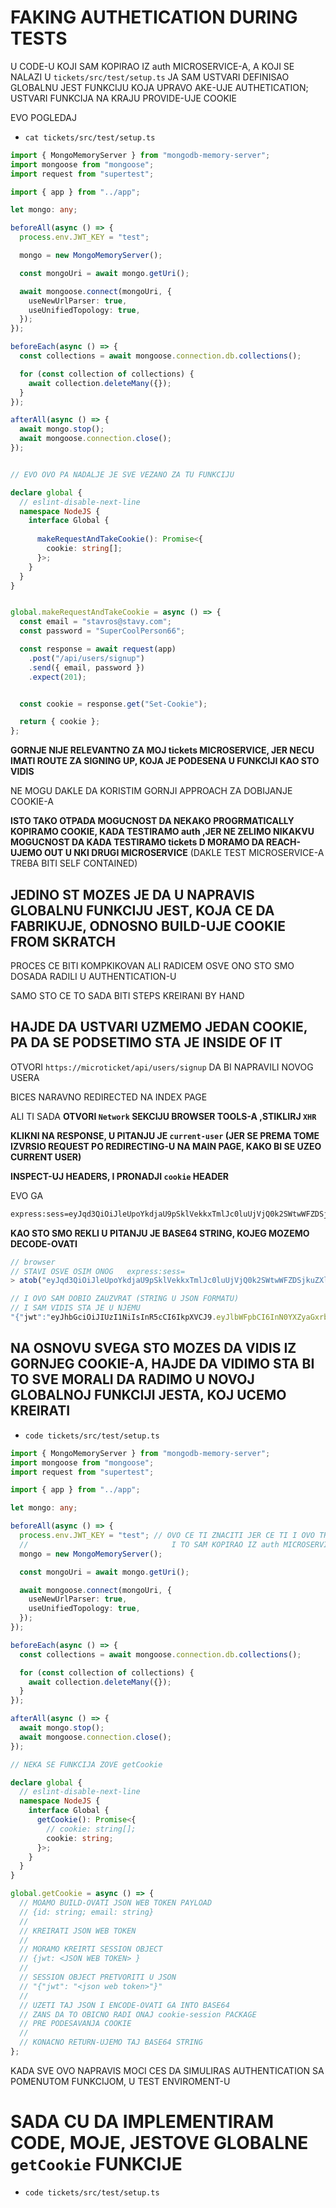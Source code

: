 # FAKING AUTHETICATION DURING TESTS

U CODE-U KOJI SAM KOPIRAO IZ auth MICROSERVICE-A, A KOJI SE NALAZI U `tickets/src/test/setup.ts` JA SAM USTVARI DEFINISAO GLOBALNU JEST FUNKCIJU KOJA UPRAVO AKE-UJE AUTHETICATION; USTVARI FUNKCIJA NA KRAJU PROVIDE-UJE COOKIE

EVO POGLEDAJ

- `cat tickets/src/test/setup.ts`

```ts
import { MongoMemoryServer } from "mongodb-memory-server";
import mongoose from "mongoose";
import request from "supertest";

import { app } from "../app";

let mongo: any;

beforeAll(async () => {
  process.env.JWT_KEY = "test";

  mongo = new MongoMemoryServer();

  const mongoUri = await mongo.getUri();

  await mongoose.connect(mongoUri, {
    useNewUrlParser: true,
    useUnifiedTopology: true,
  });
});

beforeEach(async () => {
  const collections = await mongoose.connection.db.collections();

  for (const collection of collections) {
    await collection.deleteMany({});
  }
});

afterAll(async () => {
  await mongo.stop();
  await mongoose.connection.close();
});


// EVO OVO PA NADALJE JE SVE VEZANO ZA TU FUNKCIJU

declare global {
  // eslint-disable-next-line
  namespace NodeJS {
    interface Global {
      
      makeRequestAndTakeCookie(): Promise<{
        cookie: string[];
      }>;
    }
  }
}


global.makeRequestAndTakeCookie = async () => {
  const email = "stavros@stavy.com";
  const password = "SuperCoolPerson66";

  const response = await request(app)
    .post("/api/users/signup")
    .send({ email, password })
    .expect(201);


  const cookie = response.get("Set-Cookie");

  return { cookie };
};
```

**GORNJE NIJE RELEVANTNO ZA MOJ tickets MICROSERVICE, JER NECU IMATI ROUTE ZA SIGNING UP, KOJA JE PODESENA U FUNKCIJI KAO STO VIDIS**

NE MOGU DAKLE DA KORISTIM GORNJI APPROACH ZA DOBIJANJE COOKIE-A

**ISTO TAKO OTPADA MOGUCNOST DA NEKAKO PROGRMATICALLY KOPIRAMO COOKIE, KADA TESTIRAMO auth ,JER NE ZELIMO NIKAKVU MOGUCNOST DA KADA TESTIRAMO tickets D MORAMO DA REACH-UJEMO OUT U NKI DRUGI MICROSERVICE** (DAKLE TEST MICROSERVICE-A TREBA BITI SELF CONTAINED)

## JEDINO ST MOZES JE DA U NAPRAVIS GLOBALNU FUNKCIJU JEST, KOJA CE DA FABRIKUJE, ODNOSNO BUILD-UJE COOKIE FROM SKRATCH

PROCES CE BITI KOMPKIKOVAN ALI RADICEM OSVE ONO STO SMO DOSADA RADILI U AUTHENTICATION-U

SAMO STO CE TO SADA BITI STEPS KREIRANI BY HAND

## HAJDE DA USTVARI UZMEMO JEDAN COOKIE, PA DA SE PODSETIMO STA JE INSIDE OF IT

OTVORI `https://microticket/api/users/signup` DA BI NAPRAVILI NOVOG USERA

BICES NARAVNO REDIRECTED NA INDEX PAGE

ALI TI SADA **OTVORI `Network` SEKCIJU BROWSER TOOLS-A ,STIKLIRJ `XHR`**

**KLIKNI NA RESPONSE, U PITANJU JE `current-user` (JER SE PREMA TOME IZVRSIO REQUEST PO REDIRECTING-U NA MAIN PAGE, KAKO BI SE UZEO CURRENT USER)**

**INSPECT-UJ HEADERS, I PRONADJI `cookie` HEADER**

EVO GA

```zsh
express:sess=eyJqd3QiOiJleUpoYkdjaU9pSklVekkxTmlJc0luUjVjQ0k2SWtwWFZDSjkuZXlKbGJXRnBiQ0k2SW5OMFlYWnlhR3hyYjI5elFHMWhhV3d1WTI5dElpd2lhV1FpT2lJMk1EZGtPV1kyTUdSa1lXSTBOekF3TWpNM1pEaGxZakFpTENKcFlYUWlPakUyTVRnNE5EVTFNelo5LmtYdjRVMl81X3lHYzQyS0hCcHFfNkl2eXI4dGotY3pBU1ZiQmxsRmpHN1EifQ==
```

**KAO STO SMO REKLI U PITANJU JE BASE64 STRING, KOJEG MOZEMO DECODE-OVATI**

```js
// browser
// STAVI OSVE OSIM ONOG   express:sess= 
> atob("eyJqd3QiOiJleUpoYkdjaU9pSklVekkxTmlJc0luUjVjQ0k2SWtwWFZDSjkuZXlKbGJXRnBiQ0k2SW5OMFlYWnlhR3hyYjI5elFHMWhhV3d1WTI5dElpd2lhV1FpT2lJMk1EZGtPV1kyTUdSa1lXSTBOekF3TWpNM1pEaGxZakFpTENKcFlYUWlPakUyTVRnNE5EVTFNelo5LmtYdjRVMl81X3lHYzQyS0hCcHFfNkl2eXI4dGotY3pBU1ZiQmxsRmpHN1EifQ==")

// I OVO SAM DOBIO ZAUZVRAT (STRING U JSON FORMATU)
// I SAM VIDIS STA JE U NJEMU
"{"jwt":"eyJhbGciOiJIUzI1NiIsInR5cCI6IkpXVCJ9.eyJlbWFpbCI6InN0YXZyaGxrb29zQG1haWwuY29tIiwiaWQiOiI2MDdkOWY2MGRkYWI0NzAwMjM3ZDhlYjAiLCJpYXQiOjE2MTg4NDU1MzZ9.kXv4U2_5_yGc42KHBpq_6Ivyr8tj-czASVbBllFjG7Q"}"
```

## NA OSNOVU SVEGA STO MOZES DA VIDIS IZ GORNJEG COOKIE-A, HAJDE DA VIDIMO STA BI TO SVE MORALI DA RADIMO U NOVOJ GLOBALNOJ FUNKCIJI JESTA, KOJ UCEMO KREIRATI

- `code tickets/src/test/setup.ts`

```ts
import { MongoMemoryServer } from "mongodb-memory-server";
import mongoose from "mongoose";
import request from "supertest";

import { app } from "../app";

let mongo: any;

beforeAll(async () => {
  process.env.JWT_KEY = "test"; // OVO CE TI ZNACITI JER CE TI I OVO TREBATI
  //                                I TO SAM KOPIRAO IZ auth MICROSERVICE-A
  mongo = new MongoMemoryServer();

  const mongoUri = await mongo.getUri();

  await mongoose.connect(mongoUri, {
    useNewUrlParser: true,
    useUnifiedTopology: true,
  });
});

beforeEach(async () => {
  const collections = await mongoose.connection.db.collections();

  for (const collection of collections) {
    await collection.deleteMany({});
  }
});

afterAll(async () => {
  await mongo.stop();
  await mongoose.connection.close();
});

// NEKA SE FUNKCIJA ZOVE getCookie

declare global {
  // eslint-disable-next-line
  namespace NodeJS {
    interface Global {
      getCookie(): Promise<{
        // cookie: string[];
        cookie: string;
      }>;
    }
  }
}

global.getCookie = async () => {
  // MOAMO BUILD-OVATI JSON WEB TOKEN PAYLOAD
  // {id: string; email: string}
  //
  // KREIRATI JSON WEB TOKEN
  //
  // MORAMO KREIRTI SESSION OBJECT
  // {jwt: <JSON WEB TOKEN> }
  //
  // SESSION OBJECT PRETVORITI U JSON
  // "{"jwt": "<json web token>"}"
  //
  // UZETI TAJ JSON I ENCODE-OVATI GA INTO BASE64
  // ZANS DA TO OBICNO RADI ONAJ cookie-session PACKAGE
  // PRE PODESAVANJA COOKIE
  //
  // KONACNO RETURN-UJEMO TAJ BASE64 STRING
};

```

KADA SVE OVO NAPRAVIS MOCI CES DA SIMULIRAS AUTHENTICATION SA POMENUTOM FUNKCIJOM, U TEST ENVIROMENT-U

# SADA CU DA IMPLEMENTIRAM CODE, MOJE, JESTOVE GLOBALNE `getCookie` FUNKCIJE

- `code tickets/src/test/setup.ts`

```ts

```


